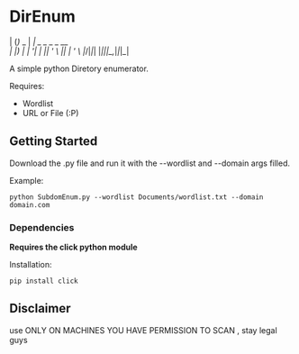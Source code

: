 # DirEnum

|   \(_)_ _  | __|_ _ _  _ _ __  
 | |) | | '_| | _|| ' \ || | '  \ 
 |___/|_|_|   |___|_||_\_,_|_|_|_|
                

A simple python Diretory enumerator. 

Requires:
  - Wordlist
  - URL or File (:P)

## Getting Started

Download the .py file and run it with the --wordlist and --domain args filled.

Example: 

```
python SubdomEnum.py --wordlist Documents/wordlist.txt --domain domain.com 

```

### Dependencies

**Requires the click python module**

Installation:

```pip install click ```

## Disclaimer

use ONLY ON MACHINES YOU HAVE PERMISSION TO SCAN , stay legal guys

